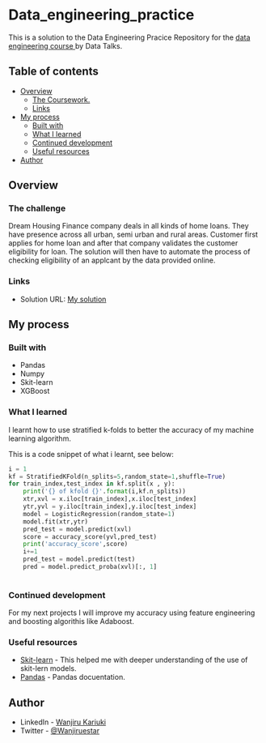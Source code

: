 # Data_engineering_practice

This is a solution to the Data Engineering Pracice Repository for the [data engineering course ](https://github.com/DataTalksClub/data-engineering-zoomcamp) by Data Talks.  

## Table of contents

- [Overview](#overview)
  - [The Coursework.](#the-challenge)
  - [Links](#links)
- [My process](#my-process)
  - [Built with](#built-with)
  - [What I learned](#what-i-learned)
  - [Continued development](#continued-development)
  - [Useful resources](#useful-resources)
- [Author](#author)


## Overview

### The challenge

Dream Housing Finance company deals in all kinds of home loans. They have presence across all urban, semi urban and rural areas. Customer first applies for home loan and after that company validates the customer eligibility for loan. The solution will then have to automate the process of checking eligibility of an applcant by the data provided online.


### Links

- Solution URL: [My solution](https://github.com/kariswanjiru/loan-prediction-hackathon)

## My process

### Built with

- Pandas
- Numpy
- Skit-learn
- XGBoost

### What I learned

I learnt how to use stratified k-folds to better the accuracy of my machine learning algorithm.

This is a code snippet of what i learnt, see below:

```python
i = 1 
kf = StratifiedKFold(n_splits=5,random_state=1,shuffle=True)
for train_index,test_index in kf.split(x , y):
    print('{} of kfold {}'.format(i,kf.n_splits))
    xtr,xvl = x.iloc[train_index],x.iloc[test_index]
    ytr,yvl = y.iloc[train_index],y.iloc[test_index]
    model = LogisticRegression(random_state=1)
    model.fit(xtr,ytr)
    pred_test = model.predict(xvl)
    score = accuracy_score(yvl,pred_test)
    print('accuracy_score',score)
    i+=1
    pred_test = model.predict(test)
    pred = model.predict_proba(xvl)[:, 1]
    
```

### Continued development
For my next projects I will improve my accuracy using feature engineering and boosting algorithis like Adaboost.  

### Useful resources

- [Skit-learn](https://scikit-learn.org/stable/) - This helped me with deeper understanding of the use of skit-lern models.
- [Pandas](https://pandas.pydata.org/docs/) - Pandas docuentation.



## Author

- LinkedIn - [Wanjiru Kariuki](https://www.linkedin.com/in/wanjiru-kariuki/)
- Twitter - [@Wanjiruestar](https://www.twitter.com/Wanjiruestar)

